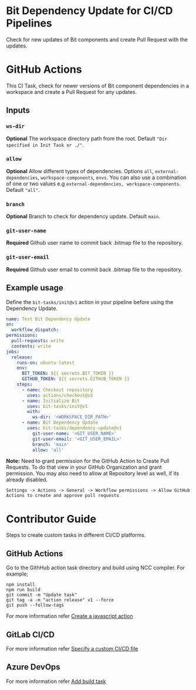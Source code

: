 # Bit Dependency Update for CI/CD Pipelines
Check for new updates of Bit components and create Pull Request with the updates.

# GitHub Actions

This CI Task, check for newer versions of Bit component dependencies in a workspace and create a Pull Request for any updates.

## Inputs

### `ws-dir`

**Optional** The workspace directory path from the root. Default `"Dir specified in Init Task or ./"`.

### `allow`

**Optional** Allow different types of dependencies. Options `all`, `external-dependencies`, `workspace-components`, `envs`. You can also use a combination of one or two values e.g `external-dependencies, workspace-components`. Default `"all"`.

### `branch`

**Optional** Branch to check for dependency update. Default `main`.

### `git-user-name`

**Required** Github user name to commit back .bitmap file to the repository.

### `git-user-email`

**Required** Github user email to commit back .bitmap file to the repository.

## Example usage

Define the `bit-tasks/init@v1` action in your pipeline before using the Dependency Update.

```yaml
name: Test Bit Dependency Update
on:
  workflow_dispatch:
permissions:
  pull-requests: write
  contents: write
jobs:
  release:
    runs-on: ubuntu-latest
    env:
      BIT_TOKEN: ${{ secrets.BIT_TOKEN }}
      GITHUB_TOKEN: ${{ secrets.GITHUB_TOKEN }}
    steps:
      - name: Checkout repository
        uses: actions/checkout@v3
      - name: Initialize Bit
        uses: bit-tasks/init@v1
        with:
          ws-dir: '<WORKSPACE_DIR_PATH>'
      - name: Bit Dependency Update
        uses: bit-tasks/dependency-update@v1
          git-user-name: '<GIT_USER_NAME>'
          git-user-email: '<GIT_USER_EMAIL>'
          branch: 'main'
          allow: 'all'
```

**Note:** Need to grant permission for the GitHub Action to Create Pull Requests. 
To do that view in your GitHub Organization and grant permission. You may also need to allow at Repository level as well, if its already disabled.

```
Settings -> Actions -> General -> Workflow permissions -> Allow GitHub Actions to create and approve pull requests
```

# Contributor Guide

Steps to create custom tasks in different CI/CD platforms.

## GitHub Actions

Go to the GithHub action task directory and build using NCC compiler. For example;

```
npm install
npm run build
git commit -m "Update task"
git tag -a -m "action release" v1 --force
git push --follow-tags
```

For more information refer [Create a javascript action](https://docs.github.com/en/actions/creating-actions/creating-a-javascript-action)

## GitLab CI/CD

For more information refer [Specify a custom CI/CD file](https://docs.gitlab.com/ee/ci/pipelines/settings.html#specify-a-custom-cicd-configuration-file)

## Azure DevOps

For more information refer [Add build task](https://learn.microsoft.com/en-us/azure/devops/extend/develop/add-build-task?view=azure-devops)
